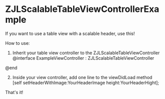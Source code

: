 # ZJLScalableTableViewControllerExample
If you want to use a table view with a scalable header, use this!

How to use:  
1. Inherit your table view controller to the ZJLScalableTableViewController
@interface ExampleViewController : ZJLScalableTableViewController

@end

2. Inside your view controller, add one line to the viewDidLoad method
[self setHeaderWithImage:YourHeaderImage height:YourHeaderHight];

That's it!
